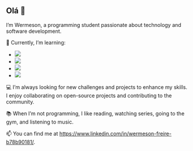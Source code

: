 ## Olá 👋

I’m Wermeson, a programming student passionate about technology and software development.

🌱 Currently, I’m learning:

- <img src="https://img.shields.io/badge/HTML5-E34F26?style=for-the-badge&logo=html5&logoColor=white">
- <img src="https://img.shields.io/badge/CSS3-1572B6?style=for-the-badge&logo=css3&logoColor=white">
- <img src="https://img.shields.io/badge/JavaScript-F7DF1E?style=for-the-badge&logo=javascript&logoColor=black">
- <img src="https://img.shields.io/badge/React-20232A?style=for-the-badge&logo=react&logoColor=61DAFB">
  
💻 I’m always looking for new challenges and projects to enhance my skills. I enjoy collaborating on open-source projects and contributing to the community.

📚 When I’m not programming, I like reading, watching series, going to the gym, and listening to music.

📫 You can find me at <a>https://www.linkedin.com/in/wermeson-freire-b78b90181/</a>.